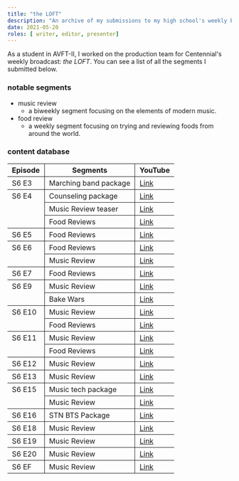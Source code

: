 ```yaml
---
title: "the LOFT"
description: "An archive of my submissions to my high school's weekly broadcast."
date: 2021-05-20
roles: [ writer, editor, presenter]
---
```

As a student in AVFT-II, I worked on the production team for Centennial's weekly broadcast: *the LOFT*. You can see a list of all the segments I submitted below.

### notable segments

+ music review
  + a biweekly segment focusing on the elements of modern music.
+ food review
  + a weekly segment focusing on trying and reviewing foods from around the world.

### content database

<table>
	<thead>
		<th>Episode</th>
		<th>Segments</th>
		<th>YouTube</th>
	</thead>
	<tbody>
		<tr>
			<td>S6 E3</td>
			<td>Marching band package</td>
			<td><a href="https://youtu.be/CBVY9kk8yh0?t=854">Link</a></td>
		</tr>
		<tr>
			<td rowspan="3">S6 E4</td>
			<td>Counseling package</td>
			<td><a href="https://youtu.be/MTzqRzY6nyY?t=100">Link</a></td>
		</tr>
		<tr>
			<td>Music Review teaser</td>
			<td><a href="https://youtu.be/MTzqRzY6nyY?t=669">Link</a></td>
		</tr>
		<tr>
			<td>Food Reviews</td>
			<td><a href="https://youtu.be/MTzqRzY6nyY?t=872">Link</a></td>
		</tr>
		<tr>
			<td>S6 E5</td>
			<td>Food Reviews</td>
			<td><a href="https://youtu.be/2qAAz3QB7yA?t=677">Link</a></td>
		</tr>
		<tr>
			<td rowspan="2">S6 E6</td>
			<td>Food Reviews</td>
			<td><a href="https://youtu.be/KhyFhN4-j5g?t=499">Link</a></td>
		</tr>
		<tr>
			<td>Music Review</td>
			<td><a href="https://youtu.be/KhyFhN4-j5g?t=778">Link</a></td>
		</tr>
		<tr>
			<td>S6 E7</td>
			<td>Food Reviews</td>
			<td><a href="https://youtu.be/j8iqSsOb2BQ?t=1018">Link</a></td>
		</tr>
		<tr>
			<td rowspan="2">S6 E9</td>
			<td>Music Review</td>
			<td><a href="https://youtu.be/_F3wveUstLI?t=213">Link</a></td>
		</tr>
		<tr>
			<td>Bake Wars</td>
			<td><a href="https://youtu.be/_F3wveUstLI?t=654">Link</a></td>
		</tr>
		<tr>
			<td rowspan="2">S6 E10</td>
			<td>Music Review</td>
			<td><a href="https://youtu.be/52_rhK8pEbc?t=417">Link</a></td>
		</tr>
		<tr>
			<td>Food Reviews</td>
			<td><a href="https://youtu.be/52_rhK8pEbc?t=1120">Link</a></td>
		</tr>
		<tr>
			<td rowspan="2">S6 E11</td>
			<td>Music Review</td>
			<td><a href="https://youtu.be/HC6mFrg0hHQ?t=376">Link</a></td>
		</tr>
		<tr>
			<td>Food Reviews</td>
			<td><a href="https://youtu.be/HC6mFrg0hHQ?t=1208">Link</a></td>
		</tr>
		<tr>
			<td>S6 E12</td>
			<td>Music Review</td>
			<td><a href="https://youtu.be/y_c4fRRLhpI?t=411">Link</a></td>
		</tr>
		<tr>
			<td>S6 E13</td>
			<td>Music Review</td>
			<td><a href="https://youtu.be/ZElFF1Ha77M?t=533">Link</a></td>
		</tr>
		<tr>
			<td rowspan="2">S6 E15</td>
			<td>Music tech package</td>
			<td><a href="https://youtu.be/hbGufT9CdFc?t=65">Link</a></td>
		</tr>
		<tr>
			<td>Music Review</td>
			<td><a href="https://youtu.be/hbGufT9CdFc?t=709">Link</a></td>
		</tr>
		<tr>
			<td>S6 E16</td>
			<td>STN BTS Package</td>
			<td><a href="https://youtu.be/C9L-U523mUQ?t=271">Link</a></td>
		</tr>
		<tr>
			<td>S6 E18</td>
			<td>Music Review</td>
			<td><a href="https://youtu.be/PDSAhKonugg?t=730">Link</a></td>
		</tr>
		<tr>
			<td>S6 E19</td>
			<td>Music Review</td>
			<td><a href="https://youtu.be/bbaBIBS-mYU?t=341">Link</a></td>
		</tr>
		<tr>
			<td>S6 E20</td>
			<td>Music Review</td>
			<td><a href="https://youtu.be/rlHiuBI1GP4?t=473">Link</a></td>
		</tr>
		<tr>
			<td>S6 EF</td>
			<td>Music Review</td>
			<td><a href="https://youtu.be/njIJBNFbTYM?t=1774">Link</a></td>
		</tr>
	</tbody>
</table>

<style>
	table {
		border-collapse: collapse;
		width: 100%;
	}

	tr {
		border-bottom: 1px solid;
	}

	table tr td:nth-last-child(-n + 2),
	table tr th:nth-last-child(-n + 2) {
  		border-left: 1px solid;
	}

	td, th {
		padding: 4px 10px 4px 10px;
	}

	td {
		vertical-align: top;
	}
</style>

